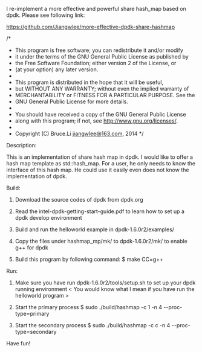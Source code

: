 I re-implement a more effective and powerful share hash_map based on dpdk. Please see following link:

https://github.com/Jiangwlee/more-effective-dpdk-share-hashmap

/*
 * This program is free software; you can redistribute it and/or modify
 * it under the terms of the GNU General Public License as published by
 * the Free Software Foundation; either version 2 of the License, or
 * (at your option) any later version.
 *
 * This program is distributed in the hope that it will be useful,
 * but WITHOUT ANY WARRANTY; without even the implied warranty of
 * MERCHANTABILITY or FITNESS FOR A PARTICULAR PURPOSE.  See the
 * GNU General Public License for more details.
 *
 * You should have received a copy of the GNU General Public License
 * along with this program; if not, see <http://www.gnu.org/licenses/>.
 *
 * Copyright (C) Bruce.Li <jiangwlee@163.com>, 2014
 */



Description:

This is an implementation of share hash map in dpdk. I would like to offer
a hash map template as std::hash_map. For a user, he only needs to know
the interface of this hash map. He could use it easily even does not know
the implementation of dpdk.

Build:

1. Download the source codes of dpdk from dpdk.org

2. Read the intel-dpdk-getting-start-guide.pdf to learn how to set up a dpdk develop environment
   
3. Build and run the helloworld example in dpdk-1.6.0r2/examples/

4. Copy the files under hashmap_mp/mk/ to dpdk-1.6.0r2/mk/ to enable g++ for dpdk

5. Build this program by following command:
   $ make CC=g++

Run:

1. Make sure you have run dpdk-1.6.0r2/tools/setup.sh to set up your dpdk
   running environment < You would know what I mean if you have run the 
   helloworld program >

2. Start the primary process
   $ sudo ./build/hashmap -c 1 -n 4 --proc-type=primary

3. Start the secondary process
   $ sudo ./build/hashmap -c c -n 4 --proc-type=secondary

Have fun!
